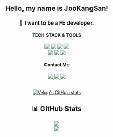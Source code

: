
<div align=center>

## Hello, my name is JooKangSan!
### 🌱 I want to be a FE developer.
 
 <h4> TECH STACK & TOOLS </h4>
  <img src="https://img.shields.io/badge/HTML5-E34F26?style=flat-square&logo=HTML5&logoColor=white">
  <img src="https://img.shields.io/badge/JavaScript-F7DF1E?style=flat-square&logo=JavaScript&logoColor=white"/>
  <img src="https://img.shields.io/badge/CSS3-1572B6?style=flat-square&logo=CSS3&logoColor=white">
  <img src="https://img.shields.io/badge/React-61DAFB?style=flat-square&logo=React&logoColor=white"/>
  <br/>
  <img src="https://img.shields.io/badge/TypeScript-3178C6?style=flat-square&logo=TypeScript&logoColor=white" />
  <img src="https://img.shields.io/badge/NEXT.js-000000?style=flat-square&logo=NEXT.jst&logoColor=white" />
  <img src="https://img.shields.io/badge/React-Query-FF4154?style=flat-square&logo=React-Query&logoColor=white" />

 <h4> Contact Me </h4>
   <a href="mailto:github.com/JooKangsan" target="_blank">
    <img src="https://img.shields.io/badge/JooKangSan-black?style=flat-square&logo=GitHub&logoColor=white"/>
  </a>
  <a href="mailto:you04042@gmail.com" target="_blank">
    <img src="https://img.shields.io/badge/you04042-EA4335?style=flat-square&logo=Gmail&logoColor=white"/>
  </a>
    <a href="https://velog.io/@jookangsan/posts" target="_blank">
  <img src="http://img.shields.io/badge/-Velog-black?style=flat-square&logo=velog&link=https://velog.io/@jookangsan/posts"/>
  </a>
<br/>
<br/>

[![Velog's GitHub stats](https://velog-readme-stats.vercel.app/api?name=jookangsan)](https://velog.io/@jookangsan/posts)

<h2>📊 GitHub Stats</h2>

<div align="center">
  <img src="https://github-readme-stats.vercel.app/api?username=JooKangsan&show_icons=true&&hide_border=true" />
</div>
<div>
 <img src="https://github-readme-streak-stats.herokuapp.com/?user=JooKangsan&hide_border=true" />
</div>

</div>
